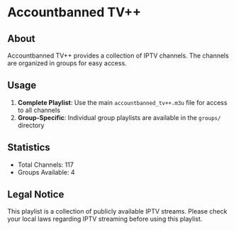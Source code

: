 # Accountbanned TV++

## About

Accountbanned TV++ provides a collection of IPTV channels. The channels are organized in groups for easy access.

## Usage

1. **Complete Playlist**: Use the main `accountbanned_tv++.m3u` file for access to all channels
2. **Group-Specific**: Individual group playlists are available in the `groups/` directory

## Statistics

- Total Channels: 117
- Groups Available: 4

## Legal Notice

This playlist is a collection of publicly available IPTV streams. Please check your local laws regarding IPTV streaming before using this playlist.

